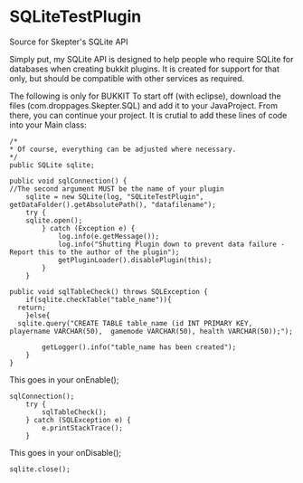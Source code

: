SQLiteTestPlugin
================

Source for Skepter's SQLite API

Simply put, my SQLite API is designed to help people who require SQLite for databases when creating bukkit plugins. It is created for support for that only, but should be compatible with other services as required.

The following is only for BUKKIT
To start off (with eclipse), download the files (com.droppages.Skepter.SQL) and add it to your JavaProject. From there, you can continue your project. It is crutial to add these lines of code into your Main class:

	/*
 	* Of course, everything can be adjusted where necessary.
 	*/
	public SQLite sqlite;

	public void sqlConnection() {
	//The second argument MUST be the name of your plugin
		sqlite = new SQLite(log, "SQLiteTestPlugin", getDataFolder().getAbsolutePath(), "datafilename");
		try {
		sqlite.open();
		    } catch (Exception e) {
		        log.info(e.getMessage());
		        log.info("Shutting Plugin down to prevent data failure - Report this to the author of the plugin");
		        getPluginLoader().disablePlugin(this);
		    }
		}
	
	public void sqlTableCheck() throws SQLException {
	    if(sqlite.checkTable("table_name")){
	  return;
	    }else{
	  sqlite.query("CREATE TABLE table_name (id INT PRIMARY KEY, playername VARCHAR(50),  gamemode VARCHAR(50), health VARCHAR(50));");
	 
	        getLogger().info("table_name has been created");
	    }
	}


This goes in your onEnable();

	sqlConnection();
    	try {
			sqlTableCheck();
		} catch (SQLException e) {
			e.printStackTrace();
		}


This goes in your onDisable();
	
	sqlite.close();
